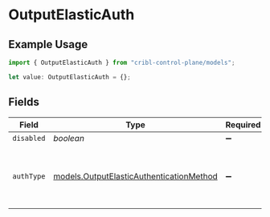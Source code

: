 # OutputElasticAuth

## Example Usage

```typescript
import { OutputElasticAuth } from "cribl-control-plane/models";

let value: OutputElasticAuth = {};
```

## Fields

| Field                                                                                      | Type                                                                                       | Required                                                                                   | Description                                                                                |
| ------------------------------------------------------------------------------------------ | ------------------------------------------------------------------------------------------ | ------------------------------------------------------------------------------------------ | ------------------------------------------------------------------------------------------ |
| `disabled`                                                                                 | *boolean*                                                                                  | :heavy_minus_sign:                                                                         | N/A                                                                                        |
| `authType`                                                                                 | [models.OutputElasticAuthenticationMethod](../models/outputelasticauthenticationmethod.md) | :heavy_minus_sign:                                                                         | Enter credentials directly, or select a stored secret                                      |